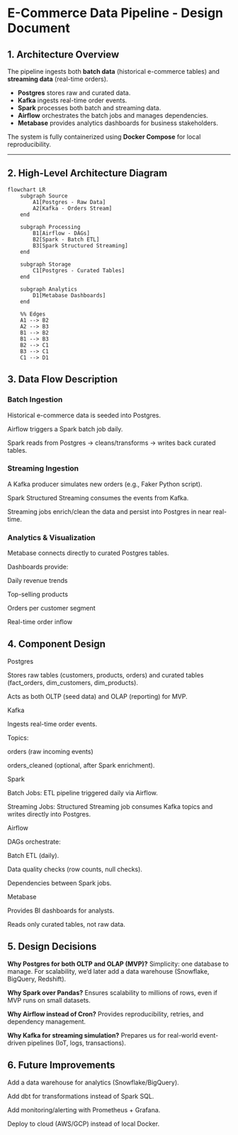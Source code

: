 # E-Commerce Data Pipeline - Design Document

## 1. Architecture Overview
The pipeline ingests both **batch data** (historical e-commerce tables) and **streaming data** (real-time orders).  

- **Postgres** stores raw and curated data.  
- **Kafka** ingests real-time order events.  
- **Spark** processes both batch and streaming data.  
- **Airflow** orchestrates the batch jobs and manages dependencies.  
- **Metabase** provides analytics dashboards for business stakeholders.  

The system is fully containerized using **Docker Compose** for local reproducibility.  

---

## 2. High-Level Architecture Diagram

```mermaid
flowchart LR
    subgraph Source
        A1[Postgres - Raw Data]
        A2[Kafka - Orders Stream]
    end

    subgraph Processing
        B1[Airflow - DAGs]
        B2[Spark - Batch ETL]
        B3[Spark Structured Streaming]
    end

    subgraph Storage
        C1[Postgres - Curated Tables]
    end

    subgraph Analytics
        D1[Metabase Dashboards]
    end

    %% Edges
    A1 --> B2
    A2 --> B3
    B1 --> B2
    B1 --> B3
    B2 --> C1
    B3 --> C1
    C1 --> D1
```

## 3. Data Flow Description

### Batch Ingestion

Historical e-commerce data is seeded into Postgres.

Airflow triggers a Spark batch job daily.

Spark reads from Postgres → cleans/transforms → writes back curated tables.


### Streaming Ingestion

A Kafka producer simulates new orders (e.g., Faker Python script).

Spark Structured Streaming consumes the events from Kafka.

Streaming jobs enrich/clean the data and persist into Postgres in near real-time.


### Analytics & Visualization

Metabase connects directly to curated Postgres tables.

Dashboards provide:

Daily revenue trends

Top-selling products

Orders per customer segment

Real-time order inflow

## 4. Component Design
Postgres

Stores raw tables (customers, products, orders) and curated tables (fact_orders, dim_customers, dim_products).

Acts as both OLTP (seed data) and OLAP (reporting) for MVP.

Kafka

Ingests real-time order events.

Topics:

orders (raw incoming events)

orders_cleaned (optional, after Spark enrichment).

Spark

Batch Jobs: ETL pipeline triggered daily via Airflow.

Streaming Jobs: Structured Streaming job consumes Kafka topics and writes directly into Postgres.

Airflow

DAGs orchestrate:

Batch ETL (daily).

Data quality checks (row counts, null checks).

Dependencies between Spark jobs.

Metabase

Provides BI dashboards for analysts.

Reads only curated tables, not raw data.


## 5. Design Decisions

**Why Postgres for both OLTP and OLAP (MVP)?**
Simplicity: one database to manage. For scalability, we’d later add a data warehouse (Snowflake, BigQuery, Redshift).

**Why Spark over Pandas?**
Ensures scalability to millions of rows, even if MVP runs on small datasets.

**Why Airflow instead of Cron?**
Provides reproducibility, retries, and dependency management.

**Why Kafka for streaming simulation?**
Prepares us for real-world event-driven pipelines (IoT, logs, transactions).


## 6. Future Improvements

Add a data warehouse for analytics (Snowflake/BigQuery).

Add dbt for transformations instead of Spark SQL.

Add monitoring/alerting with Prometheus + Grafana.

Deploy to cloud (AWS/GCP) instead of local Docker.
